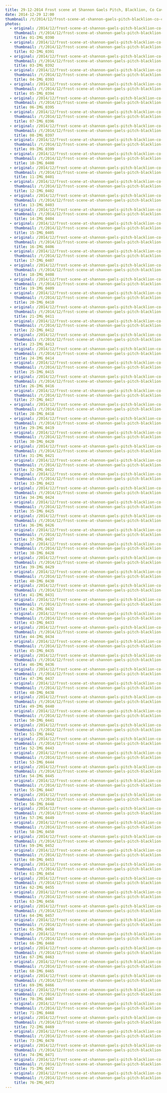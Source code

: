 ```yaml
---
title: 29-12-2014 Frost scene at Shannon Gaels Pitch, Blacklion, Co Cavan.
date: 2014-12-29 12:00
thumbnail: /t/2014/12/frost-scene-at-shannon-gaels-pitch-blacklion-co-cavan/01-img_0390.jpg
photos:
  - original: /2014/12/frost-scene-at-shannon-gaels-pitch-blacklion-co-cavan/01-img_0390.jpg
    thumbnail: /t/2014/12/frost-scene-at-shannon-gaels-pitch-blacklion-co-cavan/01-img_0390.jpg
    title: 01-IMG_0390
  - original: /2014/12/frost-scene-at-shannon-gaels-pitch-blacklion-co-cavan/02-img_0391.jpg
    thumbnail: /t/2014/12/frost-scene-at-shannon-gaels-pitch-blacklion-co-cavan/02-img_0391.jpg
    title: 02-IMG_0391
  - original: /2014/12/frost-scene-at-shannon-gaels-pitch-blacklion-co-cavan/03-img_0392.jpg
    thumbnail: /t/2014/12/frost-scene-at-shannon-gaels-pitch-blacklion-co-cavan/03-img_0392.jpg
    title: 03-IMG_0392
  - original: /2014/12/frost-scene-at-shannon-gaels-pitch-blacklion-co-cavan/04-img_0393.jpg
    thumbnail: /t/2014/12/frost-scene-at-shannon-gaels-pitch-blacklion-co-cavan/04-img_0393.jpg
    title: 04-IMG_0393
  - original: /2014/12/frost-scene-at-shannon-gaels-pitch-blacklion-co-cavan/05-img_0394.jpg
    thumbnail: /t/2014/12/frost-scene-at-shannon-gaels-pitch-blacklion-co-cavan/05-img_0394.jpg
    title: 05-IMG_0394
  - original: /2014/12/frost-scene-at-shannon-gaels-pitch-blacklion-co-cavan/06-img_0395.jpg
    thumbnail: /t/2014/12/frost-scene-at-shannon-gaels-pitch-blacklion-co-cavan/06-img_0395.jpg
    title: 06-IMG_0395
  - original: /2014/12/frost-scene-at-shannon-gaels-pitch-blacklion-co-cavan/07-img_0396.jpg
    thumbnail: /t/2014/12/frost-scene-at-shannon-gaels-pitch-blacklion-co-cavan/07-img_0396.jpg
    title: 07-IMG_0396
  - original: /2014/12/frost-scene-at-shannon-gaels-pitch-blacklion-co-cavan/08-img_0397.jpg
    thumbnail: /t/2014/12/frost-scene-at-shannon-gaels-pitch-blacklion-co-cavan/08-img_0397.jpg
    title: 08-IMG_0397
  - original: /2014/12/frost-scene-at-shannon-gaels-pitch-blacklion-co-cavan/09-img_0399.jpg
    thumbnail: /t/2014/12/frost-scene-at-shannon-gaels-pitch-blacklion-co-cavan/09-img_0399.jpg
    title: 09-IMG_0399
  - original: /2014/12/frost-scene-at-shannon-gaels-pitch-blacklion-co-cavan/10-img_0400.jpg
    thumbnail: /t/2014/12/frost-scene-at-shannon-gaels-pitch-blacklion-co-cavan/10-img_0400.jpg
    title: 10-IMG_0400
  - original: /2014/12/frost-scene-at-shannon-gaels-pitch-blacklion-co-cavan/11-img_0401.jpg
    thumbnail: /t/2014/12/frost-scene-at-shannon-gaels-pitch-blacklion-co-cavan/11-img_0401.jpg
    title: 11-IMG_0401
  - original: /2014/12/frost-scene-at-shannon-gaels-pitch-blacklion-co-cavan/12-img_0402.jpg
    thumbnail: /t/2014/12/frost-scene-at-shannon-gaels-pitch-blacklion-co-cavan/12-img_0402.jpg
    title: 12-IMG_0402
  - original: /2014/12/frost-scene-at-shannon-gaels-pitch-blacklion-co-cavan/13-img_0403.jpg
    thumbnail: /t/2014/12/frost-scene-at-shannon-gaels-pitch-blacklion-co-cavan/13-img_0403.jpg
    title: 13-IMG_0403
  - original: /2014/12/frost-scene-at-shannon-gaels-pitch-blacklion-co-cavan/14-img_0404.jpg
    thumbnail: /t/2014/12/frost-scene-at-shannon-gaels-pitch-blacklion-co-cavan/14-img_0404.jpg
    title: 14-IMG_0404
  - original: /2014/12/frost-scene-at-shannon-gaels-pitch-blacklion-co-cavan/15-img_0405.jpg
    thumbnail: /t/2014/12/frost-scene-at-shannon-gaels-pitch-blacklion-co-cavan/15-img_0405.jpg
    title: 15-IMG_0405
  - original: /2014/12/frost-scene-at-shannon-gaels-pitch-blacklion-co-cavan/16-img_0406.jpg
    thumbnail: /t/2014/12/frost-scene-at-shannon-gaels-pitch-blacklion-co-cavan/16-img_0406.jpg
    title: 16-IMG_0406
  - original: /2014/12/frost-scene-at-shannon-gaels-pitch-blacklion-co-cavan/17-img_0407.jpg
    thumbnail: /t/2014/12/frost-scene-at-shannon-gaels-pitch-blacklion-co-cavan/17-img_0407.jpg
    title: 17-IMG_0407
  - original: /2014/12/frost-scene-at-shannon-gaels-pitch-blacklion-co-cavan/18-img_0408.jpg
    thumbnail: /t/2014/12/frost-scene-at-shannon-gaels-pitch-blacklion-co-cavan/18-img_0408.jpg
    title: 18-IMG_0408
  - original: /2014/12/frost-scene-at-shannon-gaels-pitch-blacklion-co-cavan/19-img_0409.jpg
    thumbnail: /t/2014/12/frost-scene-at-shannon-gaels-pitch-blacklion-co-cavan/19-img_0409.jpg
    title: 19-IMG_0409
  - original: /2014/12/frost-scene-at-shannon-gaels-pitch-blacklion-co-cavan/20-img_0410.jpg
    thumbnail: /t/2014/12/frost-scene-at-shannon-gaels-pitch-blacklion-co-cavan/20-img_0410.jpg
    title: 20-IMG_0410
  - original: /2014/12/frost-scene-at-shannon-gaels-pitch-blacklion-co-cavan/21-img_0411.jpg
    thumbnail: /t/2014/12/frost-scene-at-shannon-gaels-pitch-blacklion-co-cavan/21-img_0411.jpg
    title: 21-IMG_0411
  - original: /2014/12/frost-scene-at-shannon-gaels-pitch-blacklion-co-cavan/22-img_0412.jpg
    thumbnail: /t/2014/12/frost-scene-at-shannon-gaels-pitch-blacklion-co-cavan/22-img_0412.jpg
    title: 22-IMG_0412
  - original: /2014/12/frost-scene-at-shannon-gaels-pitch-blacklion-co-cavan/23-img_0413.jpg
    thumbnail: /t/2014/12/frost-scene-at-shannon-gaels-pitch-blacklion-co-cavan/23-img_0413.jpg
    title: 23-IMG_0413
  - original: /2014/12/frost-scene-at-shannon-gaels-pitch-blacklion-co-cavan/24-img_0414.jpg
    thumbnail: /t/2014/12/frost-scene-at-shannon-gaels-pitch-blacklion-co-cavan/24-img_0414.jpg
    title: 24-IMG_0414
  - original: /2014/12/frost-scene-at-shannon-gaels-pitch-blacklion-co-cavan/25-img_0415.jpg
    thumbnail: /t/2014/12/frost-scene-at-shannon-gaels-pitch-blacklion-co-cavan/25-img_0415.jpg
    title: 25-IMG_0415
  - original: /2014/12/frost-scene-at-shannon-gaels-pitch-blacklion-co-cavan/26-img_0416.jpg
    thumbnail: /t/2014/12/frost-scene-at-shannon-gaels-pitch-blacklion-co-cavan/26-img_0416.jpg
    title: 26-IMG_0416
  - original: /2014/12/frost-scene-at-shannon-gaels-pitch-blacklion-co-cavan/27-img_0417.jpg
    thumbnail: /t/2014/12/frost-scene-at-shannon-gaels-pitch-blacklion-co-cavan/27-img_0417.jpg
    title: 27-IMG_0417
  - original: /2014/12/frost-scene-at-shannon-gaels-pitch-blacklion-co-cavan/28-img_0418.jpg
    thumbnail: /t/2014/12/frost-scene-at-shannon-gaels-pitch-blacklion-co-cavan/28-img_0418.jpg
    title: 28-IMG_0418
  - original: /2014/12/frost-scene-at-shannon-gaels-pitch-blacklion-co-cavan/29-img_0419.jpg
    thumbnail: /t/2014/12/frost-scene-at-shannon-gaels-pitch-blacklion-co-cavan/29-img_0419.jpg
    title: 29-IMG_0419
  - original: /2014/12/frost-scene-at-shannon-gaels-pitch-blacklion-co-cavan/30-img_0420.jpg
    thumbnail: /t/2014/12/frost-scene-at-shannon-gaels-pitch-blacklion-co-cavan/30-img_0420.jpg
    title: 30-IMG_0420
  - original: /2014/12/frost-scene-at-shannon-gaels-pitch-blacklion-co-cavan/31-img_0421.jpg
    thumbnail: /t/2014/12/frost-scene-at-shannon-gaels-pitch-blacklion-co-cavan/31-img_0421.jpg
    title: 31-IMG_0421
  - original: /2014/12/frost-scene-at-shannon-gaels-pitch-blacklion-co-cavan/32-img_0422.jpg
    thumbnail: /t/2014/12/frost-scene-at-shannon-gaels-pitch-blacklion-co-cavan/32-img_0422.jpg
    title: 32-IMG_0422
  - original: /2014/12/frost-scene-at-shannon-gaels-pitch-blacklion-co-cavan/33-img_0423.jpg
    thumbnail: /t/2014/12/frost-scene-at-shannon-gaels-pitch-blacklion-co-cavan/33-img_0423.jpg
    title: 33-IMG_0423
  - original: /2014/12/frost-scene-at-shannon-gaels-pitch-blacklion-co-cavan/34-img_0424.jpg
    thumbnail: /t/2014/12/frost-scene-at-shannon-gaels-pitch-blacklion-co-cavan/34-img_0424.jpg
    title: 34-IMG_0424
  - original: /2014/12/frost-scene-at-shannon-gaels-pitch-blacklion-co-cavan/35-img_0425.jpg
    thumbnail: /t/2014/12/frost-scene-at-shannon-gaels-pitch-blacklion-co-cavan/35-img_0425.jpg
    title: 35-IMG_0425
  - original: /2014/12/frost-scene-at-shannon-gaels-pitch-blacklion-co-cavan/36-img_0426.jpg
    thumbnail: /t/2014/12/frost-scene-at-shannon-gaels-pitch-blacklion-co-cavan/36-img_0426.jpg
    title: 36-IMG_0426
  - original: /2014/12/frost-scene-at-shannon-gaels-pitch-blacklion-co-cavan/37-img_0427.jpg
    thumbnail: /t/2014/12/frost-scene-at-shannon-gaels-pitch-blacklion-co-cavan/37-img_0427.jpg
    title: 37-IMG_0427
  - original: /2014/12/frost-scene-at-shannon-gaels-pitch-blacklion-co-cavan/38-img_0428.jpg
    thumbnail: /t/2014/12/frost-scene-at-shannon-gaels-pitch-blacklion-co-cavan/38-img_0428.jpg
    title: 38-IMG_0428
  - original: /2014/12/frost-scene-at-shannon-gaels-pitch-blacklion-co-cavan/39-img_0429.jpg
    thumbnail: /t/2014/12/frost-scene-at-shannon-gaels-pitch-blacklion-co-cavan/39-img_0429.jpg
    title: 39-IMG_0429
  - original: /2014/12/frost-scene-at-shannon-gaels-pitch-blacklion-co-cavan/40-img_0430.jpg
    thumbnail: /t/2014/12/frost-scene-at-shannon-gaels-pitch-blacklion-co-cavan/40-img_0430.jpg
    title: 40-IMG_0430
  - original: /2014/12/frost-scene-at-shannon-gaels-pitch-blacklion-co-cavan/41-img_0431.jpg
    thumbnail: /t/2014/12/frost-scene-at-shannon-gaels-pitch-blacklion-co-cavan/41-img_0431.jpg
    title: 41-IMG_0431
  - original: /2014/12/frost-scene-at-shannon-gaels-pitch-blacklion-co-cavan/42-img_0432.jpg
    thumbnail: /t/2014/12/frost-scene-at-shannon-gaels-pitch-blacklion-co-cavan/42-img_0432.jpg
    title: 42-IMG_0432
  - original: /2014/12/frost-scene-at-shannon-gaels-pitch-blacklion-co-cavan/43-img_0433.jpg
    thumbnail: /t/2014/12/frost-scene-at-shannon-gaels-pitch-blacklion-co-cavan/43-img_0433.jpg
    title: 43-IMG_0433
  - original: /2014/12/frost-scene-at-shannon-gaels-pitch-blacklion-co-cavan/44-img_0434.jpg
    thumbnail: /t/2014/12/frost-scene-at-shannon-gaels-pitch-blacklion-co-cavan/44-img_0434.jpg
    title: 44-IMG_0434
  - original: /2014/12/frost-scene-at-shannon-gaels-pitch-blacklion-co-cavan/45-img_0435.jpg
    thumbnail: /t/2014/12/frost-scene-at-shannon-gaels-pitch-blacklion-co-cavan/45-img_0435.jpg
    title: 45-IMG_0435
  - original: /2014/12/frost-scene-at-shannon-gaels-pitch-blacklion-co-cavan/46-img_0436.jpg
    thumbnail: /t/2014/12/frost-scene-at-shannon-gaels-pitch-blacklion-co-cavan/46-img_0436.jpg
    title: 46-IMG_0436
  - original: /2014/12/frost-scene-at-shannon-gaels-pitch-blacklion-co-cavan/47-img_0437.jpg
    thumbnail: /t/2014/12/frost-scene-at-shannon-gaels-pitch-blacklion-co-cavan/47-img_0437.jpg
    title: 47-IMG_0437
  - original: /2014/12/frost-scene-at-shannon-gaels-pitch-blacklion-co-cavan/48-img_0438.jpg
    thumbnail: /t/2014/12/frost-scene-at-shannon-gaels-pitch-blacklion-co-cavan/48-img_0438.jpg
    title: 48-IMG_0438
  - original: /2014/12/frost-scene-at-shannon-gaels-pitch-blacklion-co-cavan/49-img_0440.jpg
    thumbnail: /t/2014/12/frost-scene-at-shannon-gaels-pitch-blacklion-co-cavan/49-img_0440.jpg
    title: 49-IMG_0440
  - original: /2014/12/frost-scene-at-shannon-gaels-pitch-blacklion-co-cavan/50-img_0441.jpg
    thumbnail: /t/2014/12/frost-scene-at-shannon-gaels-pitch-blacklion-co-cavan/50-img_0441.jpg
    title: 50-IMG_0441
  - original: /2014/12/frost-scene-at-shannon-gaels-pitch-blacklion-co-cavan/51-img_0442.jpg
    thumbnail: /t/2014/12/frost-scene-at-shannon-gaels-pitch-blacklion-co-cavan/51-img_0442.jpg
    title: 51-IMG_0442
  - original: /2014/12/frost-scene-at-shannon-gaels-pitch-blacklion-co-cavan/52-img_0443.jpg
    thumbnail: /t/2014/12/frost-scene-at-shannon-gaels-pitch-blacklion-co-cavan/52-img_0443.jpg
    title: 52-IMG_0443
  - original: /2014/12/frost-scene-at-shannon-gaels-pitch-blacklion-co-cavan/53-img_0444.jpg
    thumbnail: /t/2014/12/frost-scene-at-shannon-gaels-pitch-blacklion-co-cavan/53-img_0444.jpg
    title: 53-IMG_0444
  - original: /2014/12/frost-scene-at-shannon-gaels-pitch-blacklion-co-cavan/54-img_0445.jpg
    thumbnail: /t/2014/12/frost-scene-at-shannon-gaels-pitch-blacklion-co-cavan/54-img_0445.jpg
    title: 54-IMG_0445
  - original: /2014/12/frost-scene-at-shannon-gaels-pitch-blacklion-co-cavan/55-img_0447.jpg
    thumbnail: /t/2014/12/frost-scene-at-shannon-gaels-pitch-blacklion-co-cavan/55-img_0447.jpg
    title: 55-IMG_0447
  - original: /2014/12/frost-scene-at-shannon-gaels-pitch-blacklion-co-cavan/56-img_0448.jpg
    thumbnail: /t/2014/12/frost-scene-at-shannon-gaels-pitch-blacklion-co-cavan/56-img_0448.jpg
    title: 56-IMG_0448
  - original: /2014/12/frost-scene-at-shannon-gaels-pitch-blacklion-co-cavan/57-img_0449.jpg
    thumbnail: /t/2014/12/frost-scene-at-shannon-gaels-pitch-blacklion-co-cavan/57-img_0449.jpg
    title: 57-IMG_0449
  - original: /2014/12/frost-scene-at-shannon-gaels-pitch-blacklion-co-cavan/58-img_0450.jpg
    thumbnail: /t/2014/12/frost-scene-at-shannon-gaels-pitch-blacklion-co-cavan/58-img_0450.jpg
    title: 58-IMG_0450
  - original: /2014/12/frost-scene-at-shannon-gaels-pitch-blacklion-co-cavan/59-img_0452.jpg
    thumbnail: /t/2014/12/frost-scene-at-shannon-gaels-pitch-blacklion-co-cavan/59-img_0452.jpg
    title: 59-IMG_0452
  - original: /2014/12/frost-scene-at-shannon-gaels-pitch-blacklion-co-cavan/60-img_0453.jpg
    thumbnail: /t/2014/12/frost-scene-at-shannon-gaels-pitch-blacklion-co-cavan/60-img_0453.jpg
    title: 60-IMG_0453
  - original: /2014/12/frost-scene-at-shannon-gaels-pitch-blacklion-co-cavan/61-img_0454.jpg
    thumbnail: /t/2014/12/frost-scene-at-shannon-gaels-pitch-blacklion-co-cavan/61-img_0454.jpg
    title: 61-IMG_0454
  - original: /2014/12/frost-scene-at-shannon-gaels-pitch-blacklion-co-cavan/62-img_0455.jpg
    thumbnail: /t/2014/12/frost-scene-at-shannon-gaels-pitch-blacklion-co-cavan/62-img_0455.jpg
    title: 62-IMG_0455
  - original: /2014/12/frost-scene-at-shannon-gaels-pitch-blacklion-co-cavan/63-img_0456.jpg
    thumbnail: /t/2014/12/frost-scene-at-shannon-gaels-pitch-blacklion-co-cavan/63-img_0456.jpg
    title: 63-IMG_0456
  - original: /2014/12/frost-scene-at-shannon-gaels-pitch-blacklion-co-cavan/64-img_0457.jpg
    thumbnail: /t/2014/12/frost-scene-at-shannon-gaels-pitch-blacklion-co-cavan/64-img_0457.jpg
    title: 64-IMG_0457
  - original: /2014/12/frost-scene-at-shannon-gaels-pitch-blacklion-co-cavan/65-img_0458.jpg
    thumbnail: /t/2014/12/frost-scene-at-shannon-gaels-pitch-blacklion-co-cavan/65-img_0458.jpg
    title: 65-IMG_0458
  - original: /2014/12/frost-scene-at-shannon-gaels-pitch-blacklion-co-cavan/66-img_0460.jpg
    thumbnail: /t/2014/12/frost-scene-at-shannon-gaels-pitch-blacklion-co-cavan/66-img_0460.jpg
    title: 66-IMG_0460
  - original: /2014/12/frost-scene-at-shannon-gaels-pitch-blacklion-co-cavan/67-img_0463.jpg
    thumbnail: /t/2014/12/frost-scene-at-shannon-gaels-pitch-blacklion-co-cavan/67-img_0463.jpg
    title: 67-IMG_0463
  - original: /2014/12/frost-scene-at-shannon-gaels-pitch-blacklion-co-cavan/68-img_0465.jpg
    thumbnail: /t/2014/12/frost-scene-at-shannon-gaels-pitch-blacklion-co-cavan/68-img_0465.jpg
    title: 68-IMG_0465
  - original: /2014/12/frost-scene-at-shannon-gaels-pitch-blacklion-co-cavan/69-img_0466.jpg
    thumbnail: /t/2014/12/frost-scene-at-shannon-gaels-pitch-blacklion-co-cavan/69-img_0466.jpg
    title: 69-IMG_0466
  - original: /2014/12/frost-scene-at-shannon-gaels-pitch-blacklion-co-cavan/70-img_0467.jpg
    thumbnail: /t/2014/12/frost-scene-at-shannon-gaels-pitch-blacklion-co-cavan/70-img_0467.jpg
    title: 70-IMG_0467
  - original: /2014/12/frost-scene-at-shannon-gaels-pitch-blacklion-co-cavan/71-img_0468.jpg
    thumbnail: /t/2014/12/frost-scene-at-shannon-gaels-pitch-blacklion-co-cavan/71-img_0468.jpg
    title: 71-IMG_0468
  - original: /2014/12/frost-scene-at-shannon-gaels-pitch-blacklion-co-cavan/72-img_0469.jpg
    thumbnail: /t/2014/12/frost-scene-at-shannon-gaels-pitch-blacklion-co-cavan/72-img_0469.jpg
    title: 72-IMG_0469
  - original: /2014/12/frost-scene-at-shannon-gaels-pitch-blacklion-co-cavan/73-img_0470.jpg
    thumbnail: /t/2014/12/frost-scene-at-shannon-gaels-pitch-blacklion-co-cavan/73-img_0470.jpg
    title: 73-IMG_0470
  - original: /2014/12/frost-scene-at-shannon-gaels-pitch-blacklion-co-cavan/74-img_0471.jpg
    thumbnail: /t/2014/12/frost-scene-at-shannon-gaels-pitch-blacklion-co-cavan/74-img_0471.jpg
    title: 74-IMG_0471
  - original: /2014/12/frost-scene-at-shannon-gaels-pitch-blacklion-co-cavan/75-img_0472.jpg
    thumbnail: /t/2014/12/frost-scene-at-shannon-gaels-pitch-blacklion-co-cavan/75-img_0472.jpg
    title: 75-IMG_0472
  - original: /2014/12/frost-scene-at-shannon-gaels-pitch-blacklion-co-cavan/76-img_0473.jpg
    thumbnail: /t/2014/12/frost-scene-at-shannon-gaels-pitch-blacklion-co-cavan/76-img_0473.jpg
    title: 76-IMG_0473
---
```

